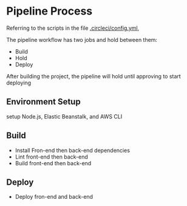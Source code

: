 # Pipeline Process

Referring to the scripts in the file [.circleci/config.yml](https://github.com/faalqa/deployment-project-documentation/blob/main/.circleci/config.yml),

The pipeline workflow has two jobs and hold between them:
- Build 
- Hold
- Deploy

After building the project, the pipeline will hold until approving to start deploying

## Environment Setup
setup Node.js, Elastic Beanstalk, and AWS CLI

## Build
- Install Fron-end then back-end dependencies
- Lint front-end then back-end
- Build front-end then back-end

## Deploy
-  Deploy fron-end and back-end

